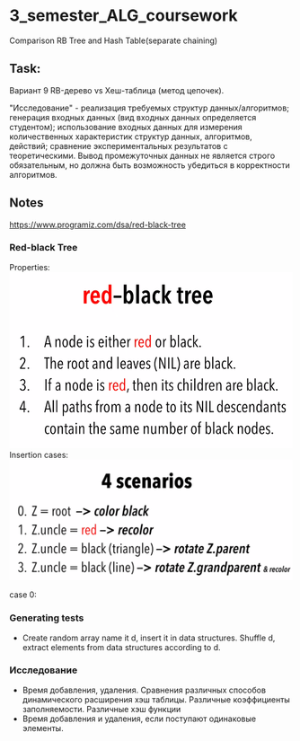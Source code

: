 # 3_semester_ALG_coursework
Comparison RB Tree and Hash Table(separate chaining)

## Task:
Вариант 9
RB-дерево vs Хеш-таблица (метод цепочек).

"Исследование" - реализация требуемых структур данных/алгоритмов; генерация входных данных (вид входных данных определяется студентом); использование входных данных для измерения количественных характеристик структур данных, алгоритмов, действий; сравнение экспериментальных результатов с теоретическими. Вывод промежуточных данных не является строго обязательным, но должна быть возможность убедиться в корректности алгоритмов. 

## Notes

https://www.programiz.com/dsa/red-black-tree

### Red-black Tree

Properties:
![img.png](src/img.png)
Insertion cases:
![img_1.png](src/img_1.png)

case 0: 

### Generating tests

- Create random array name it d, insert it in data structures. Shuffle d, extract elements from data structures according to d.

### Исследование
- Время добавления, удаления. Сравнения различных способов динамического расширения хэш таблицы. Различные коэффициенты заполняемости. Различные хэш функции
- Время добавления и удаления, если поступают одинаковые элементы.